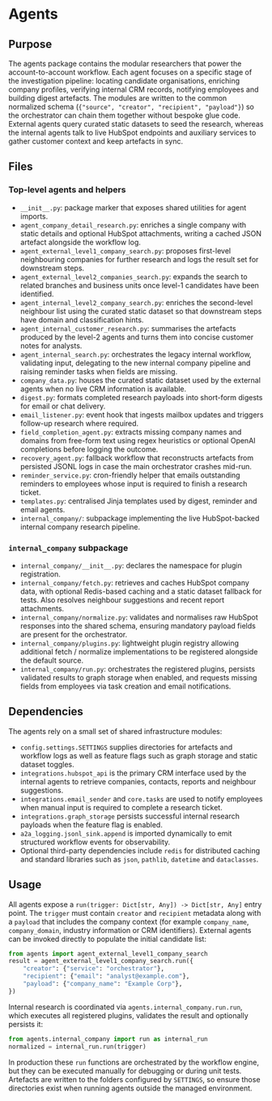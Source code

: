 # Agents

## Purpose
The agents package contains the modular researchers that power the account-to-account
workflow.  Each agent focuses on a specific stage of the investigation pipeline:
locating candidate organisations, enriching company profiles, verifying internal
CRM records, notifying employees and building digest artefacts.  The modules are
written to the common normalized schema (``{"source", "creator", "recipient", "payload"}``)
so the orchestrator can chain them together without bespoke glue code.  External
agents query curated static datasets to seed the research, whereas the internal
agents talk to live HubSpot endpoints and auxiliary services to gather customer
context and keep artefacts in sync.

## Files
### Top-level agents and helpers
- `__init__.py`: package marker that exposes shared utilities for agent imports.
- `agent_company_detail_research.py`: enriches a single company with static details and
  optional HubSpot attachments, writing a cached JSON artefact alongside the workflow log.
- `agent_external_level1_company_search.py`: proposes first-level neighbouring companies
  for further research and logs the result set for downstream steps.
- `agent_external_level2_companies_search.py`: expands the search to related branches and
  business units once level-1 candidates have been identified.
- `agent_internal_level2_company_search.py`: enriches the second-level neighbour list using
  the curated static dataset so that downstream steps have domain and classification hints.
- `agent_internal_customer_research.py`: summarises the artefacts produced by the level-2
  agents and turns them into concise customer notes for analysts.
- `agent_internal_search.py`: orchestrates the legacy internal workflow, validating input,
  delegating to the new internal company pipeline and raising reminder tasks when fields
  are missing.
- `company_data.py`: houses the curated static dataset used by the external agents when
  no live CRM information is available.
- `digest.py`: formats completed research payloads into short-form digests for email or
  chat delivery.
- `email_listener.py`: event hook that ingests mailbox updates and triggers follow-up
  research where required.
- `field_completion_agent.py`: extracts missing company names and domains from free-form
  text using regex heuristics or optional OpenAI completions before logging the outcome.
- `recovery_agent.py`: fallback workflow that reconstructs artefacts from persisted JSONL
  logs in case the main orchestrator crashes mid-run.
- `reminder_service.py`: cron-friendly helper that emails outstanding reminders to
  employees whose input is required to finish a research ticket.
- `templates.py`: centralised Jinja templates used by digest, reminder and email agents.
- `internal_company/`: subpackage implementing the live HubSpot-backed internal company
  research pipeline.

### `internal_company` subpackage
- `internal_company/__init__.py`: declares the namespace for plugin registration.
- `internal_company/fetch.py`: retrieves and caches HubSpot company data, with optional
  Redis-based caching and a static dataset fallback for tests.  Also resolves neighbour
  suggestions and recent report attachments.
- `internal_company/normalize.py`: validates and normalises raw HubSpot responses into the
  shared schema, ensuring mandatory payload fields are present for the orchestrator.
- `internal_company/plugins.py`: lightweight plugin registry allowing additional fetch /
  normalize implementations to be registered alongside the default source.
- `internal_company/run.py`: orchestrates the registered plugins, persists validated
  results to graph storage when enabled, and requests missing fields from employees via
  task creation and email notifications.

## Dependencies
The agents rely on a small set of shared infrastructure modules:
- `config.settings.SETTINGS` supplies directories for artefacts and workflow logs as well
  as feature flags such as graph storage and static dataset toggles.
- `integrations.hubspot_api` is the primary CRM interface used by the internal agents to
  retrieve companies, contacts, reports and neighbour suggestions.
- `integrations.email_sender` and `core.tasks` are used to notify employees when manual
  input is required to complete a research ticket.
- `integrations.graph_storage` persists successful internal research payloads when the
  feature flag is enabled.
- `a2a_logging.jsonl_sink.append` is imported dynamically to emit structured workflow
  events for observability.
- Optional third-party dependencies include `redis` for distributed caching and standard
  libraries such as `json`, `pathlib`, `datetime` and `dataclasses`.

## Usage
All agents expose a `run(trigger: Dict[str, Any]) -> Dict[str, Any]` entry point.  The
`trigger` must contain `creator` and `recipient` metadata along with a `payload` that
includes the company context (for example `company_name`, `company_domain`, industry
information or CRM identifiers).  External agents can be invoked directly to populate the
initial candidate list:

```python
from agents import agent_external_level1_company_search
result = agent_external_level1_company_search.run({
    "creator": {"service": "orchestrator"},
    "recipient": {"email": "analyst@example.com"},
    "payload": {"company_name": "Example Corp"},
})
```

Internal research is coordinated via `agents.internal_company.run.run`, which executes all
registered plugins, validates the result and optionally persists it:

```python
from agents.internal_company import run as internal_run
normalized = internal_run.run(trigger)
```

In production these `run` functions are orchestrated by the workflow engine, but they can
be executed manually for debugging or during unit tests.  Artefacts are written to the
folders configured by `SETTINGS`, so ensure those directories exist when running agents
outside the managed environment.
